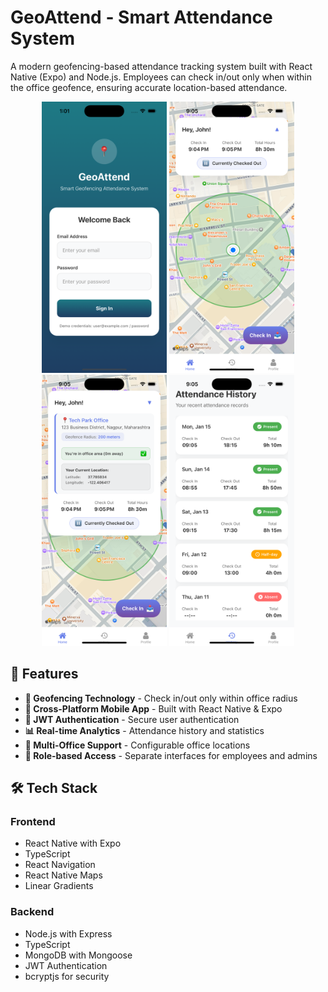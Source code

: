 # GeoAttend - Smart Attendance System

A modern geofencing-based attendance tracking system built with React Native (Expo) and Node.js. Employees can check in/out only when within the office geofence, ensuring accurate location-based attendance.

<div align="center">
  <img src="screenshots/a.png" alt="Login Screen" width="200"/>
  <img src="screenshots/b.png" alt="Home Screen" width="200"/>
  <img src="screenshots/c.png" alt="History Screen" width="200"/>
  <img src="screenshots/d.png" alt="Profile Screen" width="200"/>
</div>

## 🚀 Features

- **📍 Geofencing Technology** - Check in/out only within office radius
- **📱 Cross-Platform Mobile App** - Built with React Native & Expo
- **🔐 JWT Authentication** - Secure user authentication
- **📊 Real-time Analytics** - Attendance history and statistics
- **🏢 Multi-Office Support** - Configurable office locations
- **👥 Role-based Access** - Separate interfaces for employees and admins

## 🛠️ Tech Stack

### Frontend
- React Native with Expo
- TypeScript
- React Navigation
- React Native Maps
- Linear Gradients

### Backend
- Node.js with Express
- TypeScript
- MongoDB with Mongoose
- JWT Authentication
- bcryptjs for security

